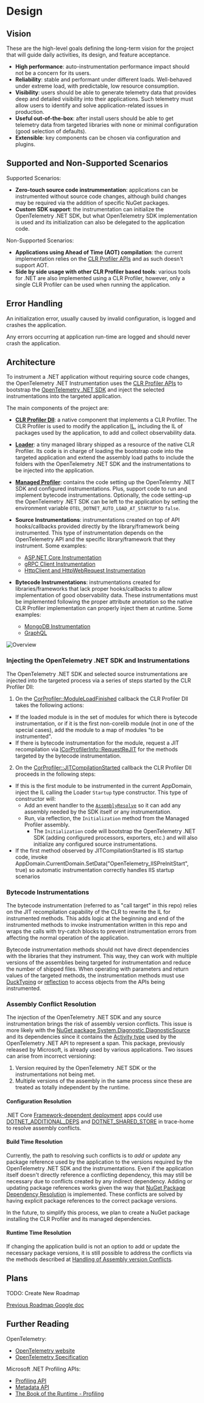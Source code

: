 # Design

## Vision

These are the high-level goals defining the long-term vision for the project that will guide daily activities, its design, and feature acceptance.

- **High performance**: auto-instrumentation performance impact should not be a concern for its users.
- **Reliability**: stable and performant under different loads. Well-behaved under extreme load, with predictable, low resource consumption.
- **Visibility**: users should be able to generate telemetry data that provides deep and detailed visibility into their applications. Such telemetry must allow users to identify and solve application-related issues in production.
- **Useful out-of-the-box**: after install users should be able to get telemetry data from targeted libraries with none or minimal configuration (good selection of defaults).
- **Extensible**: key components can be chosen via configuration and plugins.

## Supported and Non-Supported Scenarios

Supported Scenarios:

- **Zero-touch source code instrummentation**: applications can be instrumented without source code changes,
although build changes may be required via the addition of specific NuGet packages.
- **Custom SDK support**: the instrumentation can initialize the OpenTelemetry .NET SDK, but
what OpenTelemetry SDK implementation is used and its initialization can also be delegated
to the application code.

Non-Supported Scenarios:

- **Applications using Ahead of Time (AOT) compilation**: the current implementation relies on the
[CLR Profiler APIs](https://docs.microsoft.com/en-us/dotnet/framework/unmanaged-api/profiling/)
and as such doesn't support AOT.
- **Side by side usage with other CLR Profiler based tools**: various tools for .NET
are also implemented using a CLR Profiler, however, only a single CLR Profiler can be used when running
the application.

## Error Handling

An initialization error, usually caused by invalid configuration, is logged and crashes the application.

Any errors occurring at application run-time are logged and should never crash the application.

## Architecture

To instrument a .NET application without requiring source code changes, the OpenTelemetry .NET Instrumentation uses the
[CLR Profiler APIs](https://docs.microsoft.com/en-us/dotnet/framework/unmanaged-api/profiling/)
to bootstrap the [OpenTelemetry .NET SDK](https://github.com/open-telemetry/opentelemetry-dotnet#readme)
and inject the selected instrumentations into the targeted application.

The main components of the project are:

- [**CLR Profiler Dll**](../src/OpenTelemetry.AutoInstrumentation.ClrProfiler.Native):
a native component that implements a CLR Profiler. The CLR Profiler is used to
modify the application [IL](https://en.wikipedia.org/wiki/Common_Intermediate_Language),
including the IL of packages used by the application, to add and collect observability data.

- [**Loader**](../src/OpenTelemetry.AutoInstrumentation.ClrProfiler.Loader):
a tiny managed library shipped as a resource of the native CLR Profiler.
Its code is in charge of loading the bootstrap code into the targeted application and extend the assembly
load paths to include the folders with the OpenTelemetry .NET SDK and the instrumentations to be
injected into the application.

- [**Managed Profiler**](../src/OpenTelemetry.AutoInstrumentation.ClrProfiler.Managed):
contains the code setting up the OpenTelemtry .NET SDK and configured instrumentations.
Plus, support code to run and implement bytecode instrumentations. Optionally, the code
setting-up the OpenTelemetry .NET SDK can be left to the application by setting the
environment variable `OTEL_DOTNET_AUTO_LOAD_AT_STARTUP` to `false`.

- **Source Instrumentations**: instrumentations created on top of API hooks/callbacks provided
directly by the library/framework being instrumented. This type of instrumentation depends on the
OpenTelemetry API and the specific library/framework that they instrument. Some examples:

  * [ASP.NET Core Instrumentation](https://github.com/open-telemetry/opentelemetry-dotnet/tree/main/src/OpenTelemetry.Instrumentation.AspNetCore)
  * [gRPC Client Instrumentation](https://github.com/open-telemetry/opentelemetry-dotnet/tree/main/src/OpenTelemetry.Instrumentation.GrpcNetClient)
  * [HttpClient and HttpWebRequest Instrumentation](https://github.com/open-telemetry/opentelemetry-dotnet/tree/main/src/OpenTelemetry.Instrumentation.Http)

- **Bytecode Instrumentations**: instrumentations created for libraries/frameworks that lack proper
hooks/callbacks to allow implementation of good observability data. These instrumentations must be
implemented following the proper attribute annotation so the native CLR Profiler implementation
can properly inject them at runtime. Some examples:

  * [MongoDB Instrumentation](../src/OpenTelemetry.AutoInstrumentation.ClrProfiler.Managed/Instrumentations/MongoDB)
  * [GraphQL](../src/OpenTelemetry.AutoInstrumentation.ClrProfiler.Managed/Instrumentations/GraphQL)

![Overview](./images/architecture-overview.png)

### Injecting the OpenTelemetry .NET SDK and Instrumentations

The OpenTelemetry .NET SDK and selected source instrumentations are injected into the targeted process
via a series of steps started by the CLR Profiler Dll:

1. On the [CorProfiler::ModuleLoadFinished](https://docs.microsoft.com/en-us/dotnet/framework/unmanaged-api/profiling/icorprofilercallback-moduleloadfinished-method)
callback the CLR Profiler Dll takes the following actions:

  - If the loaded module is in the set of modules for which there is bytecode instrumentation,
  or if it is the first non-corelib module (not in one of the special cases), add the module to a
  map of modules "to be instrumented".
  - If there is bytecode instrumentation for the module, request a JIT recompilation via
  [ICorProfilerInfo::RequestReJIT](https://docs.microsoft.com/en-us/dotnet/framework/unmanaged-api/profiling/icorprofilerinfo4-requestrejit-method)
  for the methods targeted by the bytecode instrumentation.

2. On the [CorProfiler::JITCompilationStarted](https://docs.microsoft.com/en-us/dotnet/framework/unmanaged-api/profiling/icorprofilercallback-jitcompilationstarted-method)
callback the CLR Profiler Dll proceeds in the following steps:

  - If this is the first module to be instrumented in the current AppDomain, inject the IL calling the
  Loader `Startup` type constructor. This type of constructor will:
    * Add an event handler to the
    [`AssemblyResolve`](https://docs.microsoft.com/en-us/dotnet/api/system.appdomain.assemblyresolve?view=net-5.0)
    so it can add any assembly needed by the SDK itself or any instrumentation.
    * Run, via reflection, the `Initialization` method from the Managed Profiler assembly.
      - The `Initialization` code will bootstrap the OpenTelemetry .NET SDK (adding configured processors, exporters, etc.)
  and will also initialize any configured source instrumentations.
  - If the first method observed by JITCompilationStarted is IIS startup code, invoke
    AppDomain.CurrentDomain.SetData("OpenTelemetry_IISPreInitStart", true) so automatic instrumentation correctly
    handles IIS startup scenarios

### Bytecode Instrumentations

The bytecode instrumentation (referred to as "call target" in this repo) relies on the JIT recompilation 
capability of the CLR to rewrite the IL for instrumented methods. This adds logic at
the beginning and end of the instrumented methods to invoke instrumentation written in this repo and
wraps the calls with try-catch blocks to prevent instrumentation errors from affecting the normal operation
of the application.

Bytecode instrumentation methods should not have direct dependencies with the libraries that they instrument.
This way, they can work with multiple versions of the assemblies being targeted for instrumentation
and reduce the number of shipped files. 
When operating with parameters and return values of the targeted methods, the instrumentation methods must use
[DuckTyping](../src/OpenTelemetry.AutoInstrumentation.ClrProfiler.Managed/DuckTyping/README.md) or
[reflection](https://docs.microsoft.com/en-us/dotnet/framework/reflection-and-codedom/reflection)
to access objects from the APIs being instrumented.

### Assembly Conflict Resolution

The injection of the OpenTelemetry .NET SDK and any source instrumentation brings
the risk of assembly version conflicts.
This issue is more likely with the [NuGet package System.Diagnostic.DiagnosticSource](https://www.nuget.org/packages/System.Diagnostics.DiagnosticSource/)
and its dependencies since it contains the [Activity type](https://docs.microsoft.com/en-us/dotnet/api/system.diagnostics.activity?view=net-5.0)
used by the OpenTelemetry .NET API to represent a span.
This package, previously released by Microsoft, is already used by various applications.
Two issues can arise from incorrect versioning:

1. Version required by the OpenTelemetry .NET SDK or the instrumentations not being met.
2. Multiple versions of the assembly in the same process since these are treated as totally independent by the runtime.

#### Configuration Resolution

.NET Core [Framework-dependent deployment](https://docs.microsoft.com/en-us/dotnet/core/deploying/deploy-with-cli#framework-dependent-deployment) apps could use
[DOTNET_ADDITIONAL_DEPS](https://github.com/dotnet/runtime/blob/main/docs/design/features/additional-deps.md) and
[DOTNET_SHARED_STORE](https://docs.microsoft.com/en-us/dotnet/core/deploying/runtime-store) in trace-home to resolve assembly conflicts.

#### Build Time Resolution

Currently, the path to resolving such conflicts is to *add* or *update* any package reference used by
the application to the versions required by the OpenTelemetry .NET SDK and the instrumentations.
Even if the application itself doesn't directly reference a conflicting dependency, this may still be necessary due to conflicts created by any indirect dependency.
Adding or updating package references works given the way that [NuGet Package Dependency Resolution](https://docs.microsoft.com/en-us/nuget/concepts/dependency-resolution)
is implemented. These conflicts are solved by having explicit package references to the correct package versions.

In the future, to simplify this process, we plan to create a NuGet package installing the CLR Profiler and its managed dependencies.

#### Runtime Time Resolution

If changing the application build is not an option to add or update the necessary package versions, it is
still possible to address the conflicts via the methods described at
[Handling of Assembly version Conflicts](https://github.com/open-telemetry/opentelemetry-dotnet-instrumentation/blob/poc-otel-sdk/docs/USAGE.md#handling-of-assembly-version-conflicts).

## Plans

TODO: Create New Roadmap

[Previous Roadmap Google doc](https://docs.google.com/document/d/10BiAfYDURrk8PQxjT65bEc0ydVngWLoWk8IGo4xDKko/edit?usp=sharing)

## Further Reading

OpenTelemetry:
- [OpenTelemetry website](https://opentelemetry.io/)
- [OpenTelemetry Specification](https://github.com/open-telemetry/opentelemetry-specification)

Microsoft .NET Profiling APIs:
- [Profiling API](https://docs.microsoft.com/en-us/dotnet/framework/unmanaged-api/profiling/)
- [Metadata API](https://docs.microsoft.com/en-us/dotnet/framework/unmanaged-api/metadata/)
- [The Book of the Runtime - Profiling](https://github.com/dotnet/coreclr/blob/master/Documentation/botr/profiling.md)

